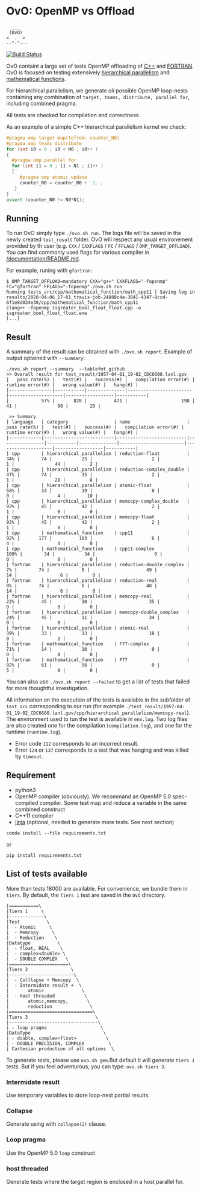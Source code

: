# OvO: OpenMP vs Offload

```
  ___
 (OvO)
<  .  >
--"-"---
```
[![Build Status](https://travis-ci.org/TApplencourt/OvO.svg?branch=master)](https://travis-ci.org/TApplencourt/OvO)

OvO containt a large set of tests OpenMP offloading of [C++](https://github.com/TApplencourt/OvO/tree/master/test_src/cpp) and [FORTRAN](https://github.com/TApplencourt/OvO/tree/master/test_src/fortran). 
OvO is focused on testing extensively [hierarchical parallelism](https://github.com/TApplencourt/OvO/tree/master/test_src/fortran/hierarchical_parallelism/) and [mathematical functions](https://github.com/TApplencourt/OvO/tree/master/test_src/cpp/mathematical_function/).

For hierarchical parallelism, we generate *all* possible OpenMP loop-nests containing any combination of `target, teams, distribute, parallel for`, including combined pragma.

All tests are checked for compilation and correctness.

As an example of a simple C++ hierarchical parallelism kernel we check:
```cpp
#pragma omp target map(tofrom: counter_N0)
#pragma omp teams distribute
for (int i0 = 0 ; i0 < N0 ; i0++ )
{
  #pragma omp parallel for
  for (int i1 = 0 ; i1 < N1 ; i1++ )
  {
     #pragma omp atomic update
     counter_N0 = counter_N0 +  1. ;
   }
}
assert (counter_N0 != N0*N1);
```

## Running 

To run OvO simply type `./ovo.sh run`. The logs file will be saved in the newly created `test_result` folder. 
OvO will respect any usual environement provided by th user (e.g. `CXX` / `CXXFLAGS` / `FC` / `FFLAGS` / `OMP_TARGET_OFFLOAD`).
You can find commonly used flags for various compiler in [/documentation/README.md](https://github.com/TApplencourt/OvO/tree/master//documentation/README.md).

For example, runing with `gfortran`:
```
$ OMP_TARGET_OFFLOAD=mandatory CXX="g++" CXXFLAGS="-fopenmp" FC="gfortran" FFLAGS="-fopenmp"./ovo.sh run
Running tests_src/cpp/mathematical_function/math_cpp11 | Saving log in results/2020-04-06_17-01_travis-job-24888c4a-3841-4347-8ccd-6f1e8d034e30/cpp/mathematical_function/math_cpp11
clang++ -fopenmp isgreater_bool_float_float.cpp -o isgreater_bool_float_float.exe
[...]
```

## Result
A summary of the result can be obtained with `./ovo.sh report`. Example of output optained with `--summary`:

```
./ovo.sh report --summary  --tablefmt github
>> Overall result for test_result/1957-04-01_19-02_CDC6600.lanl.gov
|   pass rate(%) |   test(#) |   success(#) |   compilation error(#) |   runtime error(#) |   wrong value(#) |   hang(#) |
|----------------|-----------|--------------|------------------------|--------------------|------------------|-----------|
|            57% |       828 |          471 |                    198 |                 41 |               98 |        20 |

 >> Summary
| language   | category                 | name                     |   pass rate(%) |   test(#) |   success(#) |   compilation error(#) |   runtime error(#) |   wrong value(#) |   hang(#) |
|------------|--------------------------|--------------------------|----------------|-----------|--------------|------------------------|--------------------|------------------|-----------|
| cpp        | hierarchical_parallelism | reduction-float          |            34% |        74 |           25 |                      2 |                  1 |               44 |         2 |
| cpp        | hierarchical_parallelism | reduction-complex_double |            47% |        74 |           35 |                      2 |                  1 |               28 |         8 |
| cpp        | hierarchical_parallelism | atomic-float             |            58% |        33 |           19 |                      0 |                  0 |                4 |        10 |
| cpp        | hierarchical_parallelism | memcopy-complex_double   |            93% |        45 |           42 |                      2 |                  1 |                0 |         0 |
| cpp        | hierarchical_parallelism | memcopy-float            |            93% |        45 |           42 |                      2 |                  1 |                0 |         0 |
| cpp        | mathematical_function    | cpp11                    |            92% |       177 |          163 |                      6 |                  4 |                4 |         0 |
| cpp        | mathematical_function    | cpp11-complex            |           100% |        34 |           34 |                      0 |                  0 |                0 |         0 |
| fortran    | hierarchical_parallelism | reduction-double_complex |             7% |        74 |            5 |                     49 |                 14 |                6 |         0 |
| fortran    | hierarchical_parallelism | reduction-real           |             8% |        74 |            6 |                     48 |                 14 |                6 |         0 |
| fortran    | hierarchical_parallelism | memcopy-real             |            22% |        45 |           10 |                     35 |                  0 |                0 |         0 |
| fortran    | hierarchical_parallelism | memcopy-double_complex   |            24% |        45 |           11 |                     34 |                  0 |                0 |         0 |
| fortran    | hierarchical_parallelism | atomic-real              |            39% |        33 |           13 |                     18 |                  0 |                2 |         0 |
| fortran    | mathematical_function    | F77-complex              |            71% |        14 |           10 |                      0 |                  0 |                4 |         0 |
| fortran    | mathematical_function    | F77                      |            92% |        61 |           56 |                      0 |                  5 |                0 |         0 |
```

You can also use `./ovo.sh report --failed` to get a list of tests that failed for more thoughtful investigation.

All information on the execution of the tests is available in the subfolder of `test_src` corresponding to our run (for example `./test_result/1957-04-01_19-02_CDC6600.lanl.gov/cpp/hierarchical_parallelism/memcopy-real`).
The environment used to tun the test is available in `env.log`. 
Two log files are also created one for the compilation (`compilation.log`), and one for the runtime (`runtime.log`).
  - Error code `112` corresponds to an incorrect result. 
  - Error `124` or `137` corresponds to a test that was hanging and was killed by `timeout`. 

## Requirement
  - python3
  - OpenMP compiler (obviously). We recommand an OpenMP 5.0 spec-complied compiler. Some test map and reduce a variable in the same combined construct
  - C++11 compiler
  - [jinja](https://jinja.palletsprojects.com/en/2.11.x/) (optional,  needed to generate more tests. See next section)
```
conda install --file requirements.txt
```
or
```
pip install requirements.txt
```

## List of tests available

More than tests 18000 are available. For convenience, we bundle them in `tiers`. 
By default, the `Tiers 1` test are saved in the `OvO` directory.

```
|===========\
|Tiers 1     \
|-------------\
|Test          \
|  - Atomic     \
|  - Memcopy     \
|  - Reduction    \
|Datatype          \
|  - float, REAL    \
|  - complex<double> \
|  - DOUBLE COMPLEX   \
|======================\
|Tiers 2                \
|------------------------\
|  - Colllapse + Memcopy  \
|  - Intermidate result +  \
|       atomic              \ 
|  - Host threaded           \
|       atomic,memcopy,       \
|       reduction              \
|===============================\
|Tiers 3                         \
|---------------------------------\
| - loop pragma                    \
|DataType                           \
| - double, complex<float>           \
| - DOUBLE PRECISION, COMPLEX         \
| Cartesian production of all options  \
```

To generate tests, please use `ovo.sh gen`.But default it will generate `tiers 1` tests. But if you feel adventurous, you can type:
`ovo.sh tiers 3`.

### Intermidate result

Use temporary variables to store loop-nest partial results.

### Collapse

Generate using with `collapse(2)` clause.

### Loop pragma

Use the OpenMP 5.0 `loop` construct

### host threaded

Generate tests where the target region is enclosed in a host parallel for.

